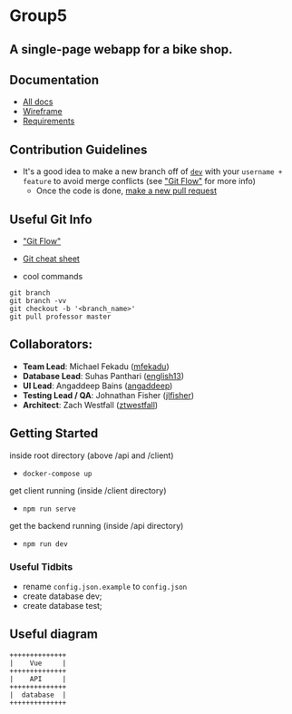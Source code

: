 # Group5

## A single-page webapp for a bike shop.

## Documentation
* [All docs][shared_gdrive]
* [Wireframe][wireframe]
* [Requirements][requirements]

## Contribution Guidelines
* It's a good idea to make a new branch off of [`dev`][dev_link] with your `username + feature` to avoid merge conflicts (see ["Git Flow"][gitflow] for more info)
  * Once the code is done, [make a new pull request](https://github.com/CSC307Winter2019/Group5/pulls)

## Useful Git Info
* ["Git Flow"][gitflow]
* [Git cheat sheet][gitbasics]

* cool commands
```
git branch
git branch -vv
git checkout -b '<branch_name>'
git pull professor master
```

## Collaborators:

* __Team Lead__: Michael Fekadu ([mfekadu][mfekadu])
* __Database Lead__: Suhas Panthari ([english13][english13])
* __UI Lead__: Angaddeep Bains ([angaddeep][angaddeep])
* __Testing Lead / QA__: Johnathan Fisher ([jlfisher][jlfisher])
* __Architect__: Zach Westfall ([ztwestfall][ztwestfall])

## Getting Started

inside root directory (above /api and /client)

* `docker-compose up`

get client running (inside /client directory)

* `npm run serve`

get the backend running (inside /api directory)

* `npm run dev`

### Useful Tidbits
* rename `config.json.example` to `config.json`
* create database dev;
* create database test;

## Useful diagram

```
++++++++++++++
|    Vue     |
++++++++++++++
|    API     |
++++++++++++++
|  database  |
++++++++++++++
```

[//]: # (username links)

[english13]: https://github.com/english13
[jlfisher]: https://github.com/jlfisher
[ztwestfall]: https://github.com/ztwestfall
[angaddeep]: https://github.com/angaddeep
[mfekadu]: https://github.com/mfekadu

[//]: # (useful git links)

[gitbasics]: http://rogerdudler.github.io/git-guide/
[gitflow]: https://nvie.com/posts/a-successful-git-branching-model/

[//]: # (misc)

[shared_gdrive]: https://drive.google.com/drive/u/0/folders/1kT1bq_aAEvqXJfDculGMjT0Cxi3J-3IB

[wireframe]: https://drive.google.com/open?id=1RiFUKtNt0i6gadxtpuz12RtlToLHqjBY
[requirements]: https://docs.google.com/document/d/1GLAbqnLXSJi8diQ_CJmz5hnz5zkAz6_TDh62P7a9_Ss/edit#heading=h.rv6hsfad8zu2

[dev_link]: https://github.com/CSC307Winter2019/Group5/tree/dev
